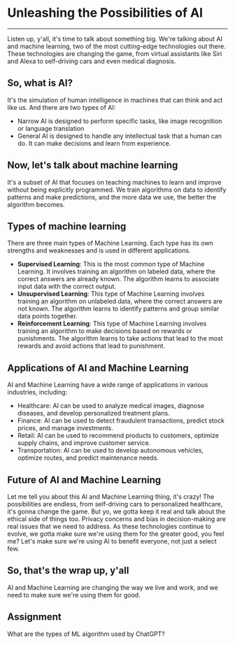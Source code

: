 # Unleashing the Possibilities of AI

---

Listen up, y'all, it's time to talk about something big. We're talking about AI and machine learning, two of the most cutting-edge technologies out there. These technologies are changing the game, from virtual assistants like Siri and Alexa to self-driving cars and even medical diagnosis.

## So, what is AI?

It's the simulation of human intelligence in machines that can think and act like us. And there are two types of AI: 

- Narrow AI is designed to perform specific tasks, like image recognition or language translation
- General AI is designed to handle any intellectual task that a human can do. It can make decisions and learn from experience.

## Now, let's talk about machine learning

It's a subset of AI that focuses on teaching machines to learn and improve without being explicitly programmed. We train algorithms on data to identify patterns and make predictions, and the more data we use, the better the algorithm becomes.

## Types of machine learning

There are three main types of Machine Learning. Each type has its own strengths and weaknesses and is used in different applications.

- **Supervised Learning**: This is the most common type of Machine Learning. It involves training an algorithm on labeled data, where the correct answers are already known. The algorithm learns to associate input data with the correct output.
- **Unsupervised Learning**: This type of Machine Learning involves training an algorithm on unlabeled data, where the correct answers are not known. The algorithm learns to identify patterns and group similar data points together.
- **Reinforcement Learning**: This type of Machine Learning involves training an algorithm to make decisions based on rewards or punishments. The algorithm learns to take actions that lead to the most rewards and avoid actions that lead to punishment.

## **Applications of AI and Machine Learning**

AI and Machine Learning have a wide range of applications in various industries, including:

- Healthcare: AI can be used to analyze medical images, diagnose diseases, and develop personalized treatment plans.
- Finance: AI can be used to detect fraudulent transactions, predict stock prices, and manage investments.
- Retail: AI can be used to recommend products to customers, optimize supply chains, and improve customer service.
- Transportation: AI can be used to develop autonomous vehicles, optimize routes, and predict maintenance needs.

## **Future of AI and Machine Learning**

Let me tell you about this AI and Machine Learning thing, it's crazy! The possibilities are endless, from self-driving cars to personalized healthcare, it's gonna change the game. But yo, we gotta keep it real and talk about the ethical side of things too. Privacy concerns and bias in decision-making are real issues that we need to address. As these technologies continue to evolve, we gotta make sure we're using them for the greater good, you feel me? Let's make sure we're using AI to benefit everyone, not just a select few.

## So, that's the wrap up, y'all

AI and Machine Learning are changing the way we live and work, and we need to make sure we're using them for good.

## Assignment

What are the types of ML algorithm used by ChatGPT?